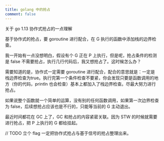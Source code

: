 ```yaml
---
title: golang 中的抢占
comment: false
---
```


关于 go 1.13 协作式抢占的一点理解

<!--more-->

基于协作式的抢占，要 goroutine 进行配合，在 G 执行的函数中添加栈的边界检查。

我一开始有一点没想明白，假设有个 G 正在 P 上执行，但是呢，抢占条件的检测是 false 不需要抢占，执行几行代码后，我又想抢占了。这时候怎么办？

需要知道的是，协作式一定需要 goroutine 进行配合，配合的意思就是：一定是栈边界检查为true。执行完第一个条件检查不要紧，你会发现只要是函数调用的地方（你的代码，println 也会检查）基本上都加入了栈边界检查。尽最大努力进行抢占。

如果说整个函数就一个简单的运算，没有别的任何函数调用，如果第一次边界检查为 false，后续想抢占应该也是不行的，只能等当前的 G 主动退出。

最近时间都花在 GC 上了，GC 和抢占的内容紧密关联。因为 STW 的时候就需要进行抢占，把 P 上执行的 G 都给挂起。



// TODO 立个 flag 一定把协作式抢占与基于信号的抢占整理出来。